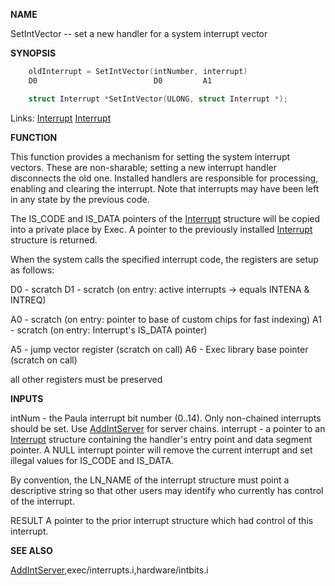 
**NAME**

SetIntVector -- set a new handler for a system interrupt vector

**SYNOPSIS**

```c
    oldInterrupt = SetIntVector(intNumber, interrupt)
    D0                          D0         A1

    struct Interrupt *SetIntVector(ULONG, struct Interrupt *);

```
Links: [Interrupt](_008C.md) [Interrupt](_008C.md) 

**FUNCTION**

This function provides a mechanism for setting the system interrupt
vectors.  These are non-sharable; setting a new interrupt handler
disconnects the old one.  Installed handlers are responsible for
processing, enabling and clearing the interrupt.  Note that interrupts
may have been left in any state by the previous code.

The IS_CODE and IS_DATA pointers of the [Interrupt](_008C.md) structure will
be copied into a private place by Exec.  A pointer to the previously
installed [Interrupt](_008C.md) structure is returned.

When the system calls the specified interrupt code, the registers are
setup as follows:

D0 - scratch
D1 - scratch (on entry: active
interrupts -&#062; equals INTENA &#038; INTREQ)

A0 - scratch (on entry: pointer to base of custom chips
for fast indexing)
A1 - scratch (on entry: Interrupt's IS_DATA pointer)

A5 - jump vector register (scratch on call)
A6 - Exec library base pointer (scratch on call)

all other registers must be preserved

**INPUTS**

intNum - the Paula interrupt bit number (0..14).  Only non-chained
interrupts should be set.  Use [AddIntServer](AddIntServer.md) for server
chains.
interrupt - a pointer to an [Interrupt](_008C.md) structure containing the
handler's entry point and data segment pointer.  A NULL
interrupt pointer will remove the current interrupt and
set illegal values for IS_CODE and IS_DATA.

By convention, the LN_NAME of the interrupt structure must
point a descriptive string so that other users may
identify who currently has control of the interrupt.

RESULT
A pointer to the prior interrupt structure which had control
of this interrupt.

**SEE ALSO**

[AddIntServer](AddIntServer.md),exec/interrupts.i,hardware/intbits.i
